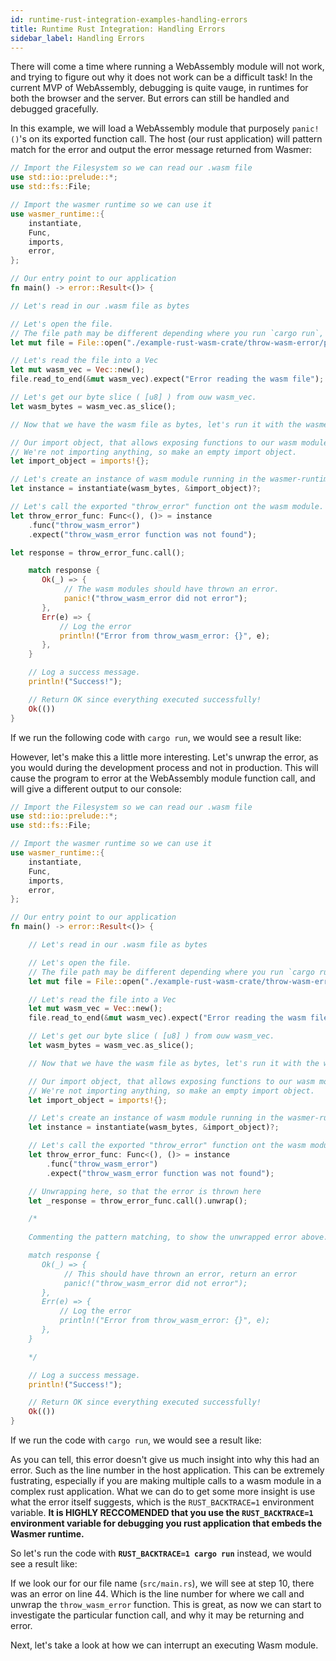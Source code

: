 ```yaml
---
id: runtime-rust-integration-examples-handling-errors
title: Runtime Rust Integration: Handling Errors
sidebar_label: Handling Errors
---
```


There will come a time where running a WebAssembly module will not work, and trying to figure out why it does not work can be a difficult task! In the current MVP of WebAssembly, debugging is quite vauge, in runtimes for both the browser and the server. But errors can still be handled and debugged gracefully.

In this example, we will load a WebAssembly module that purposely `panic!()`'s on its exported function call. The host (our rust application) will pattern match for the error and output the error message returned from Wasmer:

```rust
// Import the Filesystem so we can read our .wasm file
use std::io::prelude::*;
use std::fs::File;

// Import the wasmer runtime so we can use it
use wasmer_runtime::{
    instantiate,
    Func,
    imports,
    error,
};

// Our entry point to our application
fn main() -> error::Result<()> {

// Let's read in our .wasm file as bytes

// Let's open the file. 
// The file path may be different depending where you run `cargo run`, and where you place the file.
let mut file = File::open("./example-rust-wasm-crate/throw-wasm-error/pkg/throw_wasm_error_bg.wasm").expect("Incorrect file path to wasm module.");

// Let's read the file into a Vec
let mut wasm_vec = Vec::new();
file.read_to_end(&mut wasm_vec).expect("Error reading the wasm file");

// Let's get our byte slice ( [u8] ) from ouw wasm_vec.
let wasm_bytes = wasm_vec.as_slice();

// Now that we have the wasm file as bytes, let's run it with the wasmer runtime

// Our import object, that allows exposing functions to our wasm module.
// We're not importing anything, so make an empty import object.
let import_object = imports!{};

// Let's create an instance of wasm module running in the wasmer-runtime
let instance = instantiate(wasm_bytes, &import_object)?;

// Let's call the exported "throw_error" function ont the wasm module.
let throw_error_func: Func<(), ()> = instance
    .func("throw_wasm_error")
    .expect("throw_wasm_error function was not found");

let response = throw_error_func.call();

    match response {
       Ok(_) => {
            // The wasm modules should have thrown an error.
            panic!("throw_wasm_error did not error");
       },
       Err(e) => {
           // Log the error
           println!("Error from throw_wasm_error: {}", e);
       },
    }

    // Log a success message.
    println!("Success!");

    // Return OK since everything executed successfully!
    Ok(())
}
```

If we run the following code with `cargo run`, we would see a result like:

[](https://www.notion.so/5d431ea429a24e6bacead8c003c33920#08e329b5e9864744b8f7d1d362589114)

However, let's make this a little more interesting. Let's unwrap the error, as you would during the development process and not in production. This will cause the program to error at the WebAssembly module function call, and will give a different output to our console:

```rust
// Import the Filesystem so we can read our .wasm file
use std::io::prelude::*;
use std::fs::File;

// Import the wasmer runtime so we can use it
use wasmer_runtime::{
    instantiate,
    Func,
    imports,
    error,
};

// Our entry point to our application
fn main() -> error::Result<()> {

    // Let's read in our .wasm file as bytes

    // Let's open the file. 
    // The file path may be different depending where you run `cargo run`, and where you place the file.
    let mut file = File::open("./example-rust-wasm-crate/throw-wasm-error/pkg/throw_wasm_error_bg.wasm").expect("Incorrect file path to wasm module.");

    // Let's read the file into a Vec
    let mut wasm_vec = Vec::new();
    file.read_to_end(&mut wasm_vec).expect("Error reading the wasm file");

    // Let's get our byte slice ( [u8] ) from ouw wasm_vec.
    let wasm_bytes = wasm_vec.as_slice();

    // Now that we have the wasm file as bytes, let's run it with the wasmer runtime

    // Our import object, that allows exposing functions to our wasm module.
    // We're not importing anything, so make an empty import object.
    let import_object = imports!{};

    // Let's create an instance of wasm module running in the wasmer-runtime
    let instance = instantiate(wasm_bytes, &import_object)?;

    // Let's call the exported "throw_error" function ont the wasm module.
    let throw_error_func: Func<(), ()> = instance
        .func("throw_wasm_error")
        .expect("throw_wasm_error function was not found");

    // Unwrapping here, so that the error is thrown here
    let _response = throw_error_func.call().unwrap();

    /*
    
    Commenting the pattern matching, to show the unwrapped error above. 

    match response {
       Ok(_) => {
            // This should have thrown an error, return an error
            panic!("throw_wasm_error did not error");
       },
       Err(e) => {
           // Log the error
           println!("Error from throw_wasm_error: {}", e);
       },
    }

    */

    // Log a success message.
    println!("Success!");

    // Return OK since everything executed successfully!
    Ok(())
}
```

If we run the code with `cargo run`, we would see a result like:

[](https://www.notion.so/5d431ea429a24e6bacead8c003c33920#27c029496f2b492e813885e6cc88ebf1)

As you can tell, this error doesn't give us much insight into why this had an error. Such as the line number in the host application. This can be extremely fustrating, especially if you are making multiple calls to a wasm module in a complex rust application. What we can do to get some more insight is use what the error itself suggests, which is the `RUST_BACKTRACE=1` environment variable.  **It is HIGHLY RECCOMENDED that you use the `RUST_BACKTRACE=1` environment variable for debugging you rust application that embeds the Wasmer runtime.**

So let's run the code with **`RUST_BACKTRACE=1 cargo run`** instead, we would see a result like:

[](https://www.notion.so/5d431ea429a24e6bacead8c003c33920#2b64e7adb22e42b4a49b9086afe70a8b)

If we look our for our file name (`src/main.rs`), we will see at step 10, there was an error on line 44. Which is the line number for where we call and unwrap the `throw_wasm_error` function. This is great, as now we can start to investigate the particular function call, and why it may be returning and error.

Next, let's take a look at how we can interrupt an executing Wasm module.
